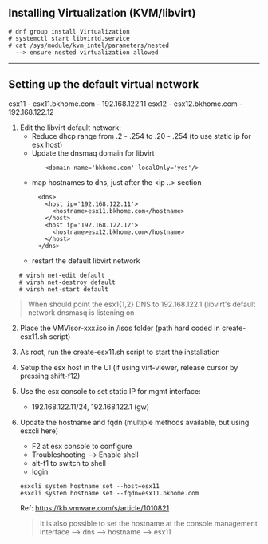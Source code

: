 
## Installing Virtualization (KVM/libvirt)

```
# dnf group install Virtualization
# systemctl start libvirtd.service
# cat /sys/module/kvm_intel/parameters/nested
  --> ensure nested virtualization allowed
```
---

## Setting up the default virtual network

esx11 - esx11.bkhome.com - 192.168.122.11
esx12 - esx12.bkhome.com - 192.168.122.12

1. Edit the libvirt default network:
   -  Reduce dhcp range from .2 - .254  to .20 - .254
      (to use static ip for esx host)
   - Update the dnsmaq domain for libvirt
   ```
          <domain name='bkhome.com' localOnly='yes'/>
   ```
   - map hostnames to dns, just after the <ip ..> section
   ```
        <dns>
          <host ip='192.168.122.11'>
            <hostname>esx11.bkhome.com</hostname>
          </host>
          <host ip='192.168.122.12'>
            <hostname>esx12.bkhome.com</hostname>
          </host>
        </dns>
   ```
   - restart the default libvirt network

```
   # virsh net-edit default
   # virsh net-destroy default
   # virsh net-start default
```

  > When should point the esx1{1,2} DNS to 192.168.122.1 (libvirt's default network
    dnsmasq is listening on

2. Place the VMVisor-xxx.iso in /isos folder 
   (path hard coded in  create-esx11.sh script)

3. As root, run the create-esx11.sh script to start the installation


4. Setup the esx host in the UI (if using virt-viewer, release cursor by
   pressing shift-f12)

5. Use the esx console to set static IP for mgmt interface:  
   - 192.168.122.11/24, 192.168.122.1 (gw)

6. Update the hostname and fqdn 
   (multiple methods available, but using esxcli here)
   - F2 at esx console to configure
   - Troubleshooting --> Enable shell
   - alt-f1 to switch to shell
   - login
   
   ```
   esxcli system hostname set --host=esx11
   esxcli system hostname set --fqdn=esx11.bkhome.com
   ```

   Ref: https://kb.vmware.com/s/article/1010821

   > It is also possible to set the hostname at the console
     management interface --> dns --> hostname --> esx11
